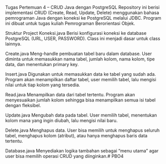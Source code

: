 Tugas Pertemuan 4 – CRUD Java dengan PostgreSQL
Repository ini berisi implementasi CRUD (Create, Read, Update, Delete) menggunakan bahasa pemrograman Java dengan koneksi ke PostgreSQL melalui JDBC. Program ini dibuat untuk tugas kuliah Pemrograman Berorientasi Objek.

Struktur Project
Koneksi.java
Berisi konfigurasi koneksi ke database PostgreSQL (URL, USER, PASSWORD). Class ini menjadi dasar untuk class lainnya.

Create.java
Meng-handle pembuatan tabel baru dalam database. User diminta untuk memasukkan nama tabel, jumlah kolom, nama kolom, tipe data, dan menentukan primary key.

Insert.java
Digunakan untuk memasukkan data ke tabel yang sudah ada. Program akan menampilkan daftar tabel, user memilih tabel, lalu mengisi nilai untuk tiap kolom yang tersedia.

Read.java
Menampilkan data dari tabel tertentu. Program akan menyesuaikan jumlah kolom sehingga bisa menampilkan semua isi tabel dengan fleksibel.

Update.java
Mengubah data pada tabel. User memilih tabel, menentukan kolom mana yang ingin diubah, lalu mengisi nilai baru.

Delete.java
Menghapus data. User bisa memilih untuk menghapus seluruh tabel, menghapus kolom (atribut), atau hanya menghapus baris data tertentu.

Database.java Menyediakan logika tambahan sebagai “menu utama” agar user bisa memilih operasi CRUD yang diinginkan.# PBO4
